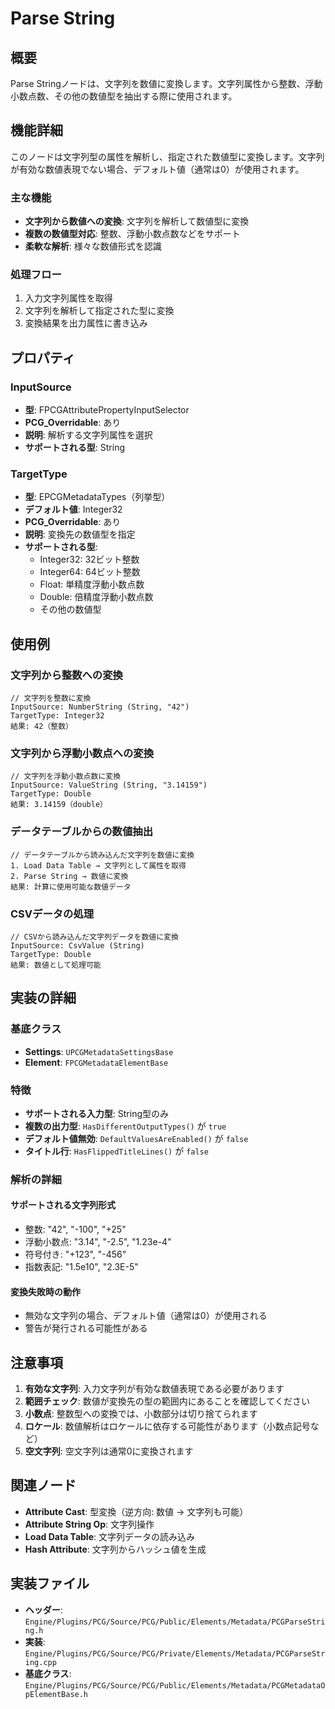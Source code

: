 # Parse String

## 概要
Parse Stringノードは、文字列を数値に変換します。文字列属性から整数、浮動小数点数、その他の数値型を抽出する際に使用されます。

## 機能詳細
このノードは文字列型の属性を解析し、指定された数値型に変換します。文字列が有効な数値表現でない場合、デフォルト値（通常は0）が使用されます。

### 主な機能
- **文字列から数値への変換**: 文字列を解析して数値型に変換
- **複数の数値型対応**: 整数、浮動小数点数などをサポート
- **柔軟な解析**: 様々な数値形式を認識

### 処理フロー
1. 入力文字列属性を取得
2. 文字列を解析して指定された型に変換
3. 変換結果を出力属性に書き込み

## プロパティ

### InputSource
- **型**: FPCGAttributePropertyInputSelector
- **PCG_Overridable**: あり
- **説明**: 解析する文字列属性を選択
- **サポートされる型**: String

### TargetType
- **型**: EPCGMetadataTypes（列挙型）
- **デフォルト値**: Integer32
- **PCG_Overridable**: あり
- **説明**: 変換先の数値型を指定
- **サポートされる型**:
  - Integer32: 32ビット整数
  - Integer64: 64ビット整数
  - Float: 単精度浮動小数点数
  - Double: 倍精度浮動小数点数
  - その他の数値型

## 使用例

### 文字列から整数への変換
```
// 文字列を整数に変換
InputSource: NumberString (String, "42")
TargetType: Integer32
結果: 42（整数）
```

### 文字列から浮動小数点への変換
```
// 文字列を浮動小数点数に変換
InputSource: ValueString (String, "3.14159")
TargetType: Double
結果: 3.14159（double）
```

### データテーブルからの数値抽出
```
// データテーブルから読み込んだ文字列を数値に変換
1. Load Data Table → 文字列として属性を取得
2. Parse String → 数値に変換
結果: 計算に使用可能な数値データ
```

### CSVデータの処理
```
// CSVから読み込んだ文字列データを数値に変換
InputSource: CsvValue (String)
TargetType: Double
結果: 数値として処理可能
```

## 実装の詳細

### 基底クラス
- **Settings**: `UPCGMetadataSettingsBase`
- **Element**: `FPCGMetadataElementBase`

### 特徴
- **サポートされる入力型**: String型のみ
- **複数の出力型**: `HasDifferentOutputTypes()` が `true`
- **デフォルト値無効**: `DefaultValuesAreEnabled()` が `false`
- **タイトル行**: `HasFlippedTitleLines()` が `false`

### 解析の詳細

#### サポートされる文字列形式
- 整数: "42", "-100", "+25"
- 浮動小数点: "3.14", "-2.5", "1.23e-4"
- 符号付き: "+123", "-456"
- 指数表記: "1.5e10", "2.3E-5"

#### 変換失敗時の動作
- 無効な文字列の場合、デフォルト値（通常は0）が使用される
- 警告が発行される可能性がある

## 注意事項

1. **有効な文字列**: 入力文字列が有効な数値表現である必要があります
2. **範囲チェック**: 数値が変換先の型の範囲内にあることを確認してください
3. **小数点**: 整数型への変換では、小数部分は切り捨てられます
4. **ロケール**: 数値解析はロケールに依存する可能性があります（小数点記号など）
5. **空文字列**: 空文字列は通常0に変換されます

## 関連ノード
- **Attribute Cast**: 型変換（逆方向: 数値 → 文字列も可能）
- **Attribute String Op**: 文字列操作
- **Load Data Table**: 文字列データの読み込み
- **Hash Attribute**: 文字列からハッシュ値を生成

## 実装ファイル
- **ヘッダー**: `Engine/Plugins/PCG/Source/PCG/Public/Elements/Metadata/PCGParseString.h`
- **実装**: `Engine/Plugins/PCG/Source/PCG/Private/Elements/Metadata/PCGParseString.cpp`
- **基底クラス**: `Engine/Plugins/PCG/Source/PCG/Public/Elements/Metadata/PCGMetadataOpElementBase.h`
